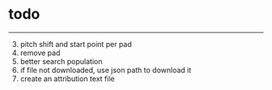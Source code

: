 # todo
---


3. pitch shift and start point per pad
4. remove pad
5. better search population
6. if file not downloaded, use json path to download it
7. create an attribution text file